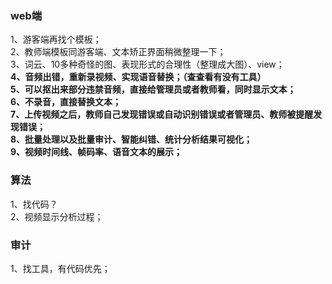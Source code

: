 ### web端
1、游客端再找个模板；<br>
2、教师端模板同游客端、文本矫正界面稍微整理一下；<br>
3、词云、10多种奇怪的图、表现形式的合理性（整理成大图）、view；<br>
<strong>4、音频出错，重新录视频、实现语音替换；（查查看有没有工具）</strong><br>
<strong>5、可以抠出来部分违禁音频，直接给管理员或者教师看，同时显示文本；</strong><br>
<strong>6、不录音，直接替换文本；</strong><br>
<strong>7、上传视频之后，教师自己发现错误或自动识别错误或者管理员、教师被提醒发现错误；</strong><br>
<strong>8、批量处理以及批量审计、智能纠错、统计分析结果可视化；</strong><br>
<strong>9、视频时间线、帧码率、语音文本的展示；</strong><br>

### 算法
1、找代码？<br>
2、视频显示分析过程；<br>
### 审计
1、找工具，有代码优先；<br>